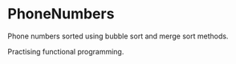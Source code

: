 # PhoneNumbers

Phone numbers sorted using bubble sort and merge sort methods.

Practising functional programming.
